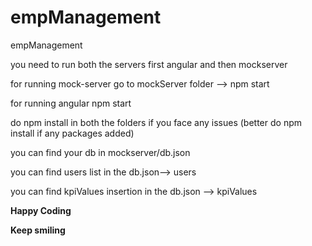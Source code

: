 # empManagement
empManagement

you need to run both the servers first angular and then mockserver

for running mock-server
go to mockServer folder --> npm start


for running angular
npm start


do npm install in both the folders if you face any issues (better do npm install if any packages added)

you can find your db in mockserver/db.json

you can find users list in the db.json--> users

you can find kpiValues insertion in the db.json --> kpiValues


**Happy Coding**

**Keep smiling**
